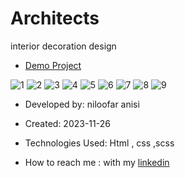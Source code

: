 # Architects

interior decoration design 

- [Demo Project](https://niloofar-anisi.github.io/Architects/)



![1](https://github.com/Niloofar-anisi/Architects/assets/136443219/852f771c-e18e-4a93-8356-1a907e010689)
![2](https://github.com/Niloofar-anisi/Architects/assets/136443219/8584c843-28d5-4b57-99f9-8edc3ed56ec3)
![3](https://github.com/Niloofar-anisi/Architects/assets/136443219/9afc8a14-d490-43da-9840-f15f5720ed2a)
![4](https://github.com/Niloofar-anisi/Architects/assets/136443219/f3028ad7-e89d-426c-8236-12c053de4f2f)
![5](https://github.com/Niloofar-anisi/Architects/assets/136443219/b1600639-64d2-4a0c-ad89-0a98e421eb04)
![6](https://github.com/Niloofar-anisi/Architects/assets/136443219/53620afd-c4be-462e-a33f-fbfde4a0e8fd)
![7](https://github.com/Niloofar-anisi/Architects/assets/136443219/187564e1-350b-4cc0-a093-7420cc8cef79)
![8](https://github.com/Niloofar-anisi/Architects/assets/136443219/7995a4de-57b8-4e39-a154-e83dc32cd8fd)
![9](https://github.com/Niloofar-anisi/Architects/assets/136443219/8690eb67-0f5a-412b-ac1f-1d894f7653d0)

- Developed by: niloofar anisi

- Created: 2023-11-26

- Technologies Used: Html , css ,scss

- How to reach me : with my [linkedin](https://www.linkedin.com/in/niloofar-anisi-9879a624a/)
